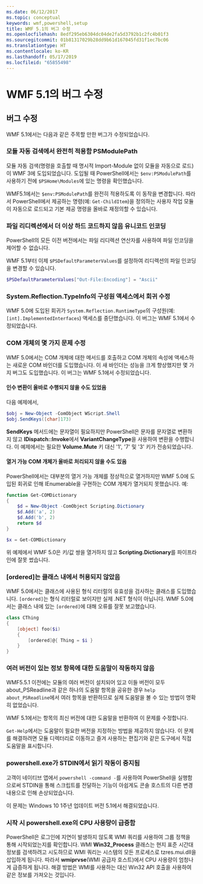```yaml
---
ms.date: 06/12/2017
ms.topic: conceptual
keywords: wmf,powershell,setup
title: WMF 5.1의 버그 수정
ms.openlocfilehash: 8edf295eb6304dc04de2fa5d3792b1c2fc4b01f3
ms.sourcegitcommit: 01b81317029b28dd9b61d167045fd31f1ec7bc06
ms.translationtype: HT
ms.contentlocale: ko-KR
ms.lasthandoff: 05/17/2019
ms.locfileid: "65855498"
---
```

# <a name="bug-fixes-in-wmf-51"></a>WMF 5.1의 버그 수정

## <a name="bug-fixes"></a>버그 수정

WMF 5.1에서는 다음과 같은 주목할 만한 버그가 수정되었습니다.

### <a name="module-auto-discovery-fully-honors-psmodulepath"></a>모듈 자동 검색에서 완전히 적용함 PSModulePath

모듈 자동 검색(명령을 호출할 때 명시적 Import-Module 없이 모듈을 자동으로 로드)이 WMF 3에 도입되었습니다. 도입될 때 PowerShell에서는 `$env:PSModulePath`를 사용하기 전에 `$PSHome\Modules`에 있는 명령을 확인했습니다.

WMF5.1에서는 `$env:PSModulePath`를 완전히 적용하도록 이 동작을 변경합니다. 따라서 PowerShell에서 제공하는 명령(예: `Get-ChildItem`)을 정의하는 사용자 작업 모듈이 자동으로 로드되고 기본 제공 명령을 올바로 재정의할 수 있습니다.

### <a name="file-redirection-no-longer-hard-codes--encoding-unicode"></a>파일 리디렉션에서 더 이상 하드 코드하지 않음 유니코드 인코딩

PowerShell의 모든 이전 버전에서는 파일 리디렉션 연산자를 사용하여 파일 인코딩을 제어할 수 없습니다.

WMF 5.1부터 이제 `$PSDefaultParameterValues`를 설정하여 리디렉션의 파일 인코딩을 변경할 수 있습니다.

```powershell
$PSDefaultParameterValues["Out-File:Encoding"] = "Ascii"
```

### <a name="fixed-a-regression-in-accessing-members-of-systemreflectiontypeinfo"></a>System.Reflection.TypeInfo의 구성원 액세스에서 회귀 수정

WMF 5.0에 도입된 회귀가 `System.Reflection.RuntimeType`의 구성원(예: `[int].ImplementedInterfaces`) 액세스를 중단했습니다. 이 버그는 WMF 5.1에서 수정되었습니다.

### <a name="fixed-some-issues-with-com-objects"></a>COM 개체의 몇 가지 문제 수정

WMF 5.0에서는 COM 개체에 대한 메서드를 호출하고 COM 개체의 속성에 액세스하는 새로운 COM 바인더를 도입했습니다. 이 새 바인더는 성능을 크게 향상했지만 몇 가지 버그도 도입했습니다. 이 버그는 WMF 5.1에서 수정되었습니다.

#### <a name="argument-conversions-were-not-always-performed-correctly"></a>인수 변환이 올바로 수행되지 않을 수도 있었음

다음 예제에서,

```powershell
$obj = New-Object -ComObject WScript.Shell
$obj.SendKeys([char]173)
```

**SendKeys** 메서드에는 문자열이 필요하지만 PowerShell은 문자를 문자열로 변환하지 않고 **IDispatch::Invoke**에서 **VariantChangeType**을 사용하여 변환을 수행합니다. 이 예제에서는 필요한 **Volume.Mute** 키 대신 '1', '7' 및 '3' 키가 전송되었습니다.

#### <a name="enumerable-com-objects-not-always-handled-correctly"></a>열거 가능 COM 개체가 올바로 처리되지 않을 수도 있음

PowerShell에서는 대부분의 열거 가능 개체를 정상적으로 열거하지만 WMF 5.0에 도입된 회귀로 인해 IEnumerable을 구현하는 COM 개체가 열거되지 못했습니다. 예:

```powershell
function Get-COMDictionary
{
    $d = New-Object -ComObject Scripting.Dictionary
    $d.Add('a', 2)
    $d.Add('b', 2)
    return $d
}

$x = Get-COMDictionary
```

위 예제에서 WMF 5.0은 키/값 쌍을 열거하지 않고 **Scripting.Dictionary**를 파이프라인에 잘못 썼습니다.

### <a name="ordered-was-not-allowed-inside-classes"></a>[ordered]는 클래스 내에서 허용되지 않았음

WMF 5.0에서는 클래스에 사용된 형식 리터럴의 유효성을 검사하는 클래스를 도입했습니다. `[ordered]`는 형식 리터럴로 보이지만 실제 .NET 형식이 아닙니다. WMF 5.0에서는 클래스 내에 있는 `[ordered]`에 대해 오류를 잘못 보고했습니다.

```powershell
class CThing
{
    [object] foo($i)
    {
        [ordered]@{ Thing = $i }
    }
}
```

### <a name="help-on-about-topics-with-multiple-versions-does-not-work"></a>여러 버전이 있는 정보 항목에 대한 도움말이 작동하지 않음

WMF5.5.1 이전에는 모듈의 여러 버전이 설치되어 있고 이들 버전이 모두 about_PSReadline과 같은 하나의 도움말 항목을 공유한 경우 `help about_PSReadline`에서 여러 항목을 반환하므로 실제 도움말을 볼 수 있는 방법이 명확히 없었습니다.

WMF 5.1에서는 항목의 최신 버전에 대한 도움말을 반환하여 이 문제를 수정합니다.

`Get-Help`에서는 도움말이 필요한 버전을 지정하는 방법을 제공하지 않습니다. 이 문제를 해결하려면 모듈 디렉터리로 이동하고 즐겨 사용하는 편집기와 같은 도구에서 직접 도움말을 표시합니다.

### <a name="powershellexe-reading-from-stdin-stopped-working"></a>powershell.exe가 STDIN에서 읽기 작동이 중지됨

고객이 네이티브 앱에서 `powershell -command -`를 사용하여 PowerShell을 실행함으로써 STDIN을 통해 스크립트를 전달하는 기능이 아쉽게도 콘솔 호스트의 다른 변경 내용으로 인해 손상되었습니다.

이 문제는 Windows 10 1주년 업데이트 버전 5.1에서 해결되었습니다.

### <a name="powershellexe-creates-spike-in-cpu-usage-on-startup"></a>시작 시 powershell.exe의 CPU 사용량이 급증함

PowerShell은 로그인에 지연이 발생하지 않도록 WMI 쿼리를 사용하여 그룹 정책을 통해 시작되었는지를 확인합니다. WMI **Win32_Process** 클래스는 현지 표준 시간대 정보를 검색하려고 시도하므로 WMI 쿼리는 시스템의 모든 프로세스로 tzres.mui.dll을 삽입하게 됩니다. 따라서 **wmiprvse**(WMI 공급자 호스트)에서 CPU 사용량이 엄청나게 급증하게 됩니다. 해결 방법은 WMI를 사용하는 대신 Win32 API 호출을 사용하여 같은 정보를 가져오는 것입니다.
